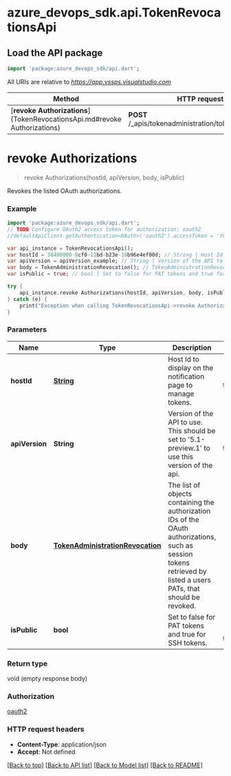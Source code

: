 # azure_devops_sdk.api.TokenRevocationsApi

## Load the API package
```dart
import 'package:azure_devops_sdk/api.dart';
```

All URIs are relative to *https://app.vssps.visualstudio.com*

Method | HTTP request | Description
------------- | ------------- | -------------
[**revoke Authorizations**](TokenRevocationsApi.md#revoke Authorizations) | **POST** /_apis/tokenadministration/tokenrevocations | 


# **revoke Authorizations**
> revoke Authorizations(hostId, apiVersion, body, isPublic)



Revokes the listed OAuth authorizations.

### Example 
```dart
import 'package:azure_devops_sdk/api.dart';
// TODO Configure OAuth2 access token for authorization: oauth2
//defaultApiClient.getAuthentication<OAuth>('oauth2').accessToken = 'YOUR_ACCESS_TOKEN';

var api_instance = TokenRevocationsApi();
var hostId = 38400000-8cf0-11bd-b23e-10b96e4ef00d; // String | Host Id to display on the notification page to manage tokens.
var apiVersion = apiVersion_example; // String | Version of the API to use.  This should be set to '5.1-preview.1' to use this version of the api.
var body = TokenAdministrationRevocation(); // TokenAdministrationRevocation | The list of objects containing the authorization IDs of the OAuth authorizations, such as session tokens retrieved by listed a users PATs, that should be revoked.
var isPublic = true; // bool | Set to false for PAT tokens and true for SSH tokens.

try { 
    api_instance.revoke Authorizations(hostId, apiVersion, body, isPublic);
} catch (e) {
    print("Exception when calling TokenRevocationsApi->revoke Authorizations: $e\n");
}
```

### Parameters

Name | Type | Description  | Notes
------------- | ------------- | ------------- | -------------
 **hostId** | [**String**](.md)| Host Id to display on the notification page to manage tokens. | [default to null]
 **apiVersion** | **String**| Version of the API to use.  This should be set to &#39;5.1-preview.1&#39; to use this version of the api. | [default to null]
 **body** | [**TokenAdministrationRevocation**](TokenAdministrationRevocation.md)| The list of objects containing the authorization IDs of the OAuth authorizations, such as session tokens retrieved by listed a users PATs, that should be revoked. | 
 **isPublic** | **bool**| Set to false for PAT tokens and true for SSH tokens. | [optional] [default to null]

### Return type

void (empty response body)

### Authorization

[oauth2](../README.md#oauth2)

### HTTP request headers

 - **Content-Type**: application/json
 - **Accept**: Not defined

[[Back to top]](#) [[Back to API list]](../README.md#documentation-for-api-endpoints) [[Back to Model list]](../README.md#documentation-for-models) [[Back to README]](../README.md)

